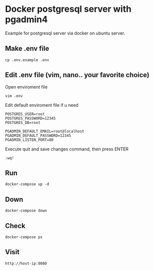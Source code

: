 # Docker postgresql server with pgadmin4
Example for postgresql server via docker on ubuntu server.

## Make .env file

```shell
cp .env.example .env
```


## Edit .env file (vim, nano.. your favorite choice)

Open enviroment file

```shell
vim .env
```

Edit default enviroment file if u need

```shell
POSTGRES_USER=root
POSTGRES_PASSWORD=12345
POSTGRES_DB=root

PGADMIN_DEFAULT_EMAIL=root@localhost
PGADMIN_DEFAULT_PASSWORD=12345
PGADMIN_LISTEN_PORT=80
```

Execute quit and save changes command, then press ENTER

```shell
:wq!
```

## Run

```shell
docker-compose up -d
```

## Down

```shell
docker-compose down
```

## Check

```shell
docker-compose ps
```

## Visit 

```shell
http://host-ip:8080
```
